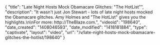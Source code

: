 {
    "title": "Late Night Hosts Mock Obamacare Glitches: \"The HotList\"",
    "description": "It wasn't just Jon Stewart - lots of late night hosts mocked the Obamacare glitches. Amy Holmes and \"The HotList\" gives you the highlights.\n\nFor more: http:\/\/TheBlaze.com.",
    "videoid": "198640",
    "date_created": "1408046593",
    "date_modified": "1418181884",
    "type": "captivate",
    "layout": "video",
    "url": "\/v\/late-night-hosts-mock-obamacare-glitches-the-hotlist\/198640"
}